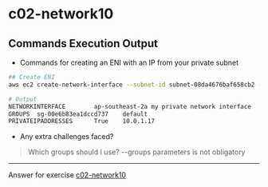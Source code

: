 # c02-network10

## Commands Execution Output

- Commands for creating an ENI with an IP from your private subnet

```bash
## Create ENI
aws ec2 create-network-interface --subnet-id subnet-08da4676baf658cb2 --description "my private network interface" --private-ip-address 10.0.1.17

# Output
NETWORKINTERFACE        ap-southeast-2a my private network interface    interface       06:30:76:8d:ed:e8       eni-03cf44676961d7903   478433196210    10.0.1.17       AIDAW6ZGXHCZC7ESLQHIS   False   True    pending subnet-08da4676baf658cb2        vpc-074c260483405f2bb
GROUPS  sg-00e6b83ea1dccd737    default
PRIVATEIPADDRESSES      True    10.0.1.17
```

- Any extra challenges faced?

> Which groups should I use? --groups parameters is not obligatory

---

Answer for exercise [c02-network10](https://github.com/devopsacademyau/academy/blob/893381c6f0b69434d9e8597d3d4b1c17f9bc1371/classes/02class/exercises/c02-network10/README.md)
